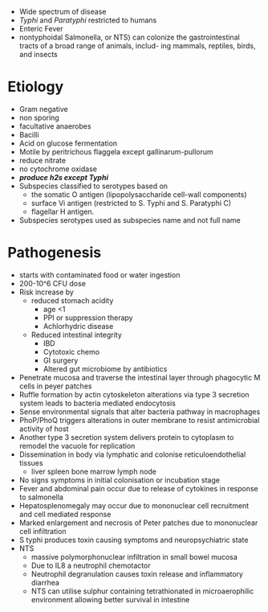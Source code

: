 * Wide spectrum of disease
* *Typhi* and *Paratyphi* restricted to humans
* Enteric Fever
* nontyphoidal Salmonella, or NTS) can colonize the gastrointestinal tracts of a broad range of animals, includ- ing mammals, reptiles, birds, and insects
# Etiology
* Gram negative 
* non sporing
* facultative anaerobes
* Bacilli
* Acid on glucose fermentation
* Motile by peritrichous flaggela except gallinarum-pullorum
* reduce nitrate
* no cytochrome oxidase
* ***produce h2s except Typhi***
* Subspecies classified to serotypes based on 
	* the somatic O antigen (lipopolysaccharide cell-wall components)
	* surface Vi antigen (restricted to S. Typhi and S. Paratyphi C)
	* flagellar H antigen.
* Subspecies serotypes used as subspecies name and not full name
# Pathogenesis
- starts with contaminated food or water ingestion
- 200-10^6 CFU dose
- Risk increase by
    - reduced stomach acidity
        - age <1
        - PPI or suppression therapy
        - Achlorhydric disease
    - Reduced intestinal integrity
        - IBD
        - Cytotoxic chemo
        - GI surgery
        - Altered gut microbiome by antibiotics
- Penetrate mucosa and traverse the intestinal layer through phagocytic M cells in peyer patches 
- Ruffle formation by actin cytoskeleton alterations via type 3 secretion system leads to bacteria mediated endocytosis
- Sense environmental signals that alter bacteria pathway in macrophages
- PhoP/PhoQ triggers alterations in outer membrane to resist antimicrobial activity of host
- Another type 3 secretion system delivers protein to cytoplasm to remodel the vacuole for replication
- Dissemination in body via lymphatic and colonise reticuloendothelial tissues 
    - liver spleen bone marrow lymph node
- No signs symptoms in initial colonisation or incubation stage
- Fever and abdominal pain occur due to release of cytokines in response to salmonella
- Hepatosplenomegaly may occur due to mononuclear cell recruitment and cell mediated response
- Marked enlargement and necrosis of Peter patches due to mononuclear cell infiltration
- S typhi produces toxin causing symptoms and neuropsychiatric state 
- NTS 
    - massive polymorphonuclear infiltration in small bowel mucosa
    - Due to IL8 a neutrophil chemotactor 
    - Neutrophil degranulation causes toxin release and inflammatory diarrhea
    - NTS can utilise sulphur containing tetrathionated in microaerophilic environment allowing better survival in intestine
